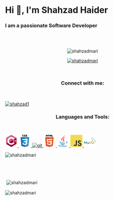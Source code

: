 <h1 align="left">Hi 👋, I'm Shahzad Haider</h1>
<h3 align="left">I am a passionate Software Developer</h3>
<br><br>
<p align="center"> <img src="https://komarev.com/ghpvc/?username=shahzadmari&label=Profile%20views&color=0e75b6&style=flat" alt="shahzadmari" /> </p>

<p align="center"> <a href="https://github.com/ryo-ma/github-profile-trophy"><img src="https://github-profile-trophy.vercel.app/?username=shahzadmari" alt="shahzadmari" /></a> </p>
<br>
<h3 align="center">Connect with me:</h3>
<br>
<p align="left">
<a href="https://instagram.com/shahzad1" target="blank"><img align="center" src="https://raw.githubusercontent.com/rahuldkjain/github-profile-readme-generator/master/src/images/icons/Social/instagram.svg" alt="shahzad1" height="30" width="40" /></a>
</p>

<h3 align="center">Languages and Tools:</h3>
<br>
<p align="left"> <a href="https://www.w3schools.com/cpp/" target="_blank"> <img src="https://raw.githubusercontent.com/devicons/devicon/master/icons/cplusplus/cplusplus-original.svg" alt="cplusplus" width="40" height="40"/> </a> <a href="https://www.w3schools.com/css/" target="_blank"> <img src="https://raw.githubusercontent.com/devicons/devicon/master/icons/css3/css3-original-wordmark.svg" alt="css3" width="40" height="40"/> </a> <a href="https://git-scm.com/" target="_blank"> <img src="https://www.vectorlogo.zone/logos/git-scm/git-scm-icon.svg" alt="git" width="40" height="40"/> </a> <a href="https://www.w3.org/html/" target="_blank"> <img src="https://raw.githubusercontent.com/devicons/devicon/master/icons/html5/html5-original-wordmark.svg" alt="html5" width="40" height="40"/> </a> <a href="https://www.java.com" target="_blank"> <img src="https://raw.githubusercontent.com/devicons/devicon/master/icons/java/java-original.svg" alt="java" width="40" height="40"/> </a> <a href="https://developer.mozilla.org/en-US/docs/Web/JavaScript" target="_blank"> <img src="https://raw.githubusercontent.com/devicons/devicon/master/icons/javascript/javascript-original.svg" alt="javascript" width="40" height="40"/> </a> <a href="https://www.mysql.com/" target="_blank"> <img src="https://raw.githubusercontent.com/devicons/devicon/master/icons/mysql/mysql-original-wordmark.svg" alt="mysql" width="40" height="40"/> </a> </p>

<p><img align="left" src="https://github-readme-stats.vercel.app/api/top-langs?username=shahzadmari&show_icons=true&locale=en&layout=compact" alt="shahzadmari" /></p>
<br><br><br><br>

<p  style="margin-top: 20px;" style="background-color: blue;">&nbsp;<img align="center"  width="400px" src="https://github-readme-stats.vercel.app/api?username=shahzadmari&show_icons=true&locale=en" alt="shahzadmari" /></p>

<p><img align="center" width="400px"  src="https://github-readme-streak-stats.herokuapp.com/?user=shahzadmari&" alt="shahzadmari" /></p>


